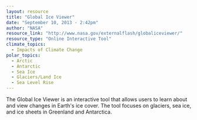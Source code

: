 ```yaml
---
layout: resource
title: "Global Ice Viewer"
date: "September 10, 2013 - 2:42pm"
author: "NASA"
resource_link: "http://www.nasa.gov/externalflash/globaliceviewer/"
resource_type: "Online Interactive Tool"
climate_topics:
  - Impacts of Climate Change
polar_topics:
  - Arctic
  - Antarctic
  - Sea Ice
  - Glaciers/Land Ice
  - Sea Level Rise
---
```


The Global Ice Viewer is an interactive tool that allows users to learn about and view changes in Earth's ice cover.  The tool focuses on glaciers, sea ice, and ice sheets in Greenland and Antarctica.